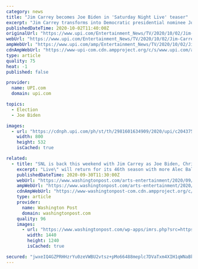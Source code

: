 ```yaml
---
category: news
title: "Jim Carrey becomes Joe Biden in 'Saturday Night Live' teaser"
excerpt: "Jim Carrey transforms into Democratic presidential nominee Joe Biden in a new teaser for \"Saturday Night Live\" Season 46."
publishedDateTime: 2020-10-02T11:40:00Z
originalUrl: "https://www.upi.com/Entertainment_News/TV/2020/10/02/Jim-Carrey-becomes-Joe-Biden-in-Saturday-Night-Live-teaser/2981601634909/"
webUrl: "https://www.upi.com/Entertainment_News/TV/2020/10/02/Jim-Carrey-becomes-Joe-Biden-in-Saturday-Night-Live-teaser/2981601634909/"
ampWebUrl: "https://www.upi.com/amp/Entertainment_News/TV/2020/10/02/Jim-Carrey-becomes-Joe-Biden-in-Saturday-Night-Live-teaser/2981601634909/"
cdnAmpWebUrl: "https://www-upi-com.cdn.ampproject.org/c/s/www.upi.com/amp/Entertainment_News/TV/2020/10/02/Jim-Carrey-becomes-Joe-Biden-in-Saturday-Night-Live-teaser/2981601634909/"
type: article
quality: 75
heat: -1
published: false

provider:
  name: UPI.com
  domain: upi.com

topics:
  - Election
  - Joe Biden

images:
  - url: "https://cdnph.upi.com/ph/st/th/2981601634909/2020/upi/c2043754f4b2fa79bed5d222b660c642/v1.5/Jim-Carrey-becomes-Joe-Biden-in-Saturday-Night-Live-teaser.jpg?lg=2"
    width: 800
    height: 532
    isCached: true

related:
  - title: "SNL is back this weekend with Jim Carrey as Joe Biden, Chris Rock as host and a whole lot of restrictions. Here’s what to expect."
    excerpt: "Live\" will return for its 46th season with more Alec Baldwin as Trump, Maya Rudolph as Kamala Harris and three new cast members."
    publishedDateTime: 2020-09-30T11:30:00Z
    webUrl: "https://www.washingtonpost.com/arts-entertainment/2020/09/30/saturday-night-live-coronavirus-shows/"
    ampWebUrl: "https://www.washingtonpost.com/arts-entertainment/2020/09/30/saturday-night-live-coronavirus-shows/?outputType=amp"
    cdnAmpWebUrl: "https://www-washingtonpost-com.cdn.ampproject.org/c/s/www.washingtonpost.com/arts-entertainment/2020/09/30/saturday-night-live-coronavirus-shows/?outputType=amp"
    type: article
    provider:
      name: Washington Post
      domain: washingtonpost.com
    quality: 96
    images:
      - url: "https://www.washingtonpost.com/wp-apps/imrs.php?src=https://arc-anglerfish-washpost-prod-washpost.s3.amazonaws.com/public/5YMXTXXAE5AYZDIB7AP26UBZAU.JPG&w=1440"
        width: 1440
        height: 1240
        isCached: true

secured: "jwxeIQ4GZPRHHzrYu0zeVWBU2vtsz+pMo66488meplc7DVaTxm4XIH1qWNaBknwbjiw9SQl3sAsIA2eJ2WcE9yBy468rmJ/h0CllJa03HEVw0pHaUn3qVLV8yajS16QGZsELIsr8ErVcGaDNcBHCtOp6PIlECSqDJhjLqFQmXhPBOFd/AzTnBTR+5iGy5UsXj4qvQcizCKTJPI4R8C95YHKvbL8JUVCcy+EQD1sHnfJVDoC8lR4i1ovLt1AYPxvNve6Nu79LM1Vri6o06SHbDVrF97JlaDyrOpJMpig4tgs6zbmR/j/athi/Z3GCegQN/hxQkZXYh8WTGFo1mP7gp3tS0DEOlFTRBvAt6TNJBhE=;atK1JS6TWPLNaakzbs0yLQ=="
---
```


